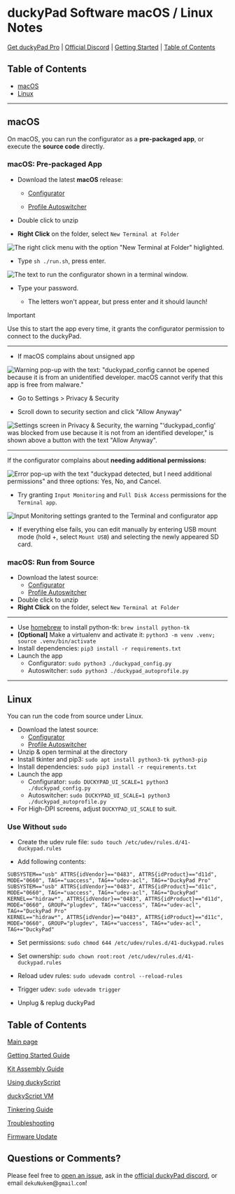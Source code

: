 # duckyPad Software macOS / Linux Notes

[Get duckyPad Pro](https://www.tindie.com/products/37399/) | [Official Discord](https://discord.gg/4sJCBx5) | [Getting Started](./getting_started.md) | [Table of Contents](#table-of-contents)

## Table of Contents

- [macOS](#macos)
- [Linux](#linux)

---------

## macOS

On macOS, you can run the configurator as a **pre-packaged app**, or execute the **source code** directly.

### macOS: Pre-packaged App

* Download the latest **macOS** release:

  * [Configurator](https://github.com/duckyPad/duckyPad-Configurator/releases/latest)

  * [Profile Autoswitcher](https://github.com/duckyPad/duckyPad-Profile-Autoswitcher/releases/latest)

* Double click to unzip

* **Right Click** on the folder, select `New Terminal at Folder`

![The right click menu with the option "New Terminal at Folder" higlighted.](../resources/photos/app/term.png)

* Type `sh ./run.sh`, press enter.

![The text to run the configurator shown in a terminal window.](../resources/photos/app/run.png)

* Type your password.

  * The letters won't appear, but press enter and it should launch!

> [!IMPORTANT]
> Use this to start the app every time, it grants the configurator permission to connect to the duckyPad.

---------

* If macOS complains about unsigned app

![Warning pop-up with the text: "duckypad_config cannot be opened because it is from an unidentified developer. macOS cannot verify that this app is free from malware."](../resources/photos/app/unknown.png)

* Go to Settings > Privacy & Security

* Scroll down to security section and click "Allow Anyway" 

![Settings screen in Privacy & Security, the warning "‘duckypad_config’ was blocked from use because it is not from an identified developer," is shown above a button with the text "Allow Anyway".](../resources/photos/app/perf.png)

---------

If the configurator complains about **needing additional permissions:**

![Error pop-up with the text "duckypad detected, but I need additional permissions" and three options: Yes, No, and Cancel.](../resources/photos/app/detected-but-additional-permissions.png)

* Try granting `Input Monitoring` and `Full Disk Access` permissions for the `Terminal app`.

![Input Monitoring settings granted to the Terminal and configurator app](../resources/photos/app/input-monitoring.png)

* If everything else fails, you can edit manually by entering USB mount mode (hold +, select `Mount USB`) and selecting the newly appeared SD card.

### macOS: Run from Source

* Download the latest source:
  * [Configurator](https://github.com/duckyPad/duckyPad-Configurator/releases/latest)
  * [Profile Autoswitcher](https://github.com/duckyPad/duckyPad-Profile-Autoswitcher/releases/latest)
* Double click to unzip
* **Right Click** on the folder, select `New Terminal at Folder`

----

* Use [homebrew](https://brew.sh) to install python-tk: `brew install python-tk`
* **[Optional]** Make a virtualenv and activate it: `python3 -m venv .venv; source .venv/bin/activate`
* Install dependencies: `pip3 install -r requirements.txt`
* Launch the app
  * Configurator: `sudo python3 ./duckypad_config.py`
  * Autoswitcher: `sudo python3 ./duckypad_autoprofile.py`

-----------

## Linux

You can run the code from source under Linux.

* Download the latest source:
  * [Configurator](https://github.com/duckyPad/duckyPad-Configurator/releases/latest)
  * [Profile Autoswitcher](https://github.com/duckyPad/duckyPad-Profile-Autoswitcher/releases/latest)
* Unzip & open terminal at the directory
* Install tkinter and pip3: `sudo apt install python3-tk python3-pip`
* Install dependencies: `sudo pip3 install -r requirements.txt`
* Launch the app
  * Configurator: `sudo DUCKYPAD_UI_SCALE=1 python3 ./duckypad_config.py`
  * Autoswitcher: `sudo DUCKYPAD_UI_SCALE=1 python3 ./duckypad_autoprofile.py`
* For High-DPI screens, adjust `DUCKYPAD_UI_SCALE` to suit.

### Use Without `sudo`

* Create the udev rule file: `sudo touch /etc/udev/rules.d/41-duckypad.rules`

* Add following contents:

```
SUBSYSTEM=="usb" ATTRS{idVendor}=="0483", ATTRS{idProduct}=="d11d", MODE="0660", TAG+="uaccess", TAG+="udev-acl", TAG+="DuckyPad Pro"
SUBSYSTEM=="usb" ATTRS{idVendor}=="0483", ATTRS{idProduct}=="d11c", MODE="0660", TAG+="uaccess", TAG+="udev-acl", TAG+="DuckyPad"
KERNEL=="hidraw*", ATTRS{idVendor}=="0483", ATTRS{idProduct}=="d11d", MODE="0660", GROUP="plugdev", TAG+="uaccess", TAG+="udev-acl", TAG+="DuckyPad Pro"
KERNEL=="hidraw*", ATTRS{idVendor}=="0483", ATTRS{idProduct}=="d11c", MODE="0660", GROUP="plugdev", TAG+="uaccess", TAG+="udev-acl", TAG+="DuckyPad"
```

* Set permissions: `sudo chmod 644 /etc/udev/rules.d/41-duckypad.rules`

* Set ownership: `sudo chown root:root /etc/udev/rules.d/41-duckypad.rules`

* Reload udev rules: `sudo udevadm control --reload-rules`

* Trigger udev: `sudo udevadm trigger`

* Unplug & replug duckyPad

## Table of Contents

[Main page](../README.md)

[Getting Started Guide](getting_started.md)

[Kit Assembly Guide](kit_assembly.md)

[Using duckyScript](duckyscript_info.md)

[duckyScript VM](bytecode_vm.md)

[Tinkering Guide](tinkering_guide.md)

[Troubleshooting](troubleshooting.md)

[Firmware Update](fw_update.md)

## Questions or Comments?

Please feel free to [open an issue](https://github.com/dekuNukem/duckypad-pro/issues), ask in the [official duckyPad discord](https://discord.gg/4sJCBx5), or email `dekuNukem`@`gmail`.`com`!
